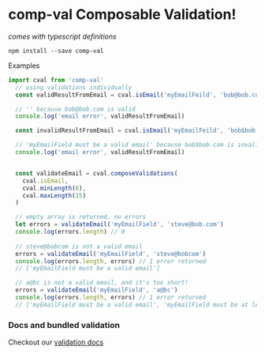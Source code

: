 # comp-val Composable Validation!
_comes with typescript definitions_

`npm install --save comp-val`

Examples
```js
import cval from 'comp-val'
  // using validations individually
  const validResultFromEmail = cval.isEmail('myEmailFeild', 'bob@bob.com')

  // '' because bob@bob.com is valid
  console.log('email error', validResultFromEmail)

  const invalidResultFromEmail = cval.isEmail('myEmailFeild', 'bob$bob.com')

  // 'myEmailField must be a valid email' because bob$bob.com is invalid
  console.log('email error', validResultFromEmail)


  const validateEmail = cval.composeValidations(
    cval.isEmail,
    cval.minLength(6),
    cval.maxLength(15)
  )

  // empty array is returned, no errors
  let errors = validateEmail('myEmailField', 'steve@bob.com')
  console.log(errors.length) // 0 
  
  // steve@bobcom is not a valid email
  errors = validateEmail('myEmailField', 'steve@bobcom')
  console.log(errors.length, errors) // 1 error returned
  // ['myEmailField must be a valid email'] 

  // a@bc is not a valid email, and it's too short!
  errors = validateEmail('myEmailField', 'a@bc')
  console.log(errors.length, errors) // 1 error returned
  // ['myEmailField must be a valid email', 'myEmailField must be at least 9 characters'] 

```
### Docs and bundled validation
Checkout our [validation docs](./docs/modules/_index_.md#variables-1)

